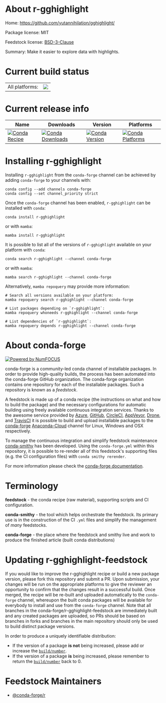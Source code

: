 About r-gghighlight
===================

Home: https://github.com/yutannihilation/gghighlight/

Package license: MIT

Feedstock license: [BSD-3-Clause](https://github.com/conda-forge/r-gghighlight-feedstock/blob/main/LICENSE.txt)

Summary: Make it easier to explore data with highlights.

Current build status
====================


<table><tr><td>All platforms:</td>
    <td>
      <a href="https://dev.azure.com/conda-forge/feedstock-builds/_build/latest?definitionId=3387&branchName=main">
        <img src="https://dev.azure.com/conda-forge/feedstock-builds/_apis/build/status/r-gghighlight-feedstock?branchName=main">
      </a>
    </td>
  </tr>
</table>

Current release info
====================

| Name | Downloads | Version | Platforms |
| --- | --- | --- | --- |
| [![Conda Recipe](https://img.shields.io/badge/recipe-r--gghighlight-green.svg)](https://anaconda.org/conda-forge/r-gghighlight) | [![Conda Downloads](https://img.shields.io/conda/dn/conda-forge/r-gghighlight.svg)](https://anaconda.org/conda-forge/r-gghighlight) | [![Conda Version](https://img.shields.io/conda/vn/conda-forge/r-gghighlight.svg)](https://anaconda.org/conda-forge/r-gghighlight) | [![Conda Platforms](https://img.shields.io/conda/pn/conda-forge/r-gghighlight.svg)](https://anaconda.org/conda-forge/r-gghighlight) |

Installing r-gghighlight
========================

Installing `r-gghighlight` from the `conda-forge` channel can be achieved by adding `conda-forge` to your channels with:

```
conda config --add channels conda-forge
conda config --set channel_priority strict
```

Once the `conda-forge` channel has been enabled, `r-gghighlight` can be installed with `conda`:

```
conda install r-gghighlight
```

or with `mamba`:

```
mamba install r-gghighlight
```

It is possible to list all of the versions of `r-gghighlight` available on your platform with `conda`:

```
conda search r-gghighlight --channel conda-forge
```

or with `mamba`:

```
mamba search r-gghighlight --channel conda-forge
```

Alternatively, `mamba repoquery` may provide more information:

```
# Search all versions available on your platform:
mamba repoquery search r-gghighlight --channel conda-forge

# List packages depending on `r-gghighlight`:
mamba repoquery whoneeds r-gghighlight --channel conda-forge

# List dependencies of `r-gghighlight`:
mamba repoquery depends r-gghighlight --channel conda-forge
```


About conda-forge
=================

[![Powered by
NumFOCUS](https://img.shields.io/badge/powered%20by-NumFOCUS-orange.svg?style=flat&colorA=E1523D&colorB=007D8A)](https://numfocus.org)

conda-forge is a community-led conda channel of installable packages.
In order to provide high-quality builds, the process has been automated into the
conda-forge GitHub organization. The conda-forge organization contains one repository
for each of the installable packages. Such a repository is known as a *feedstock*.

A feedstock is made up of a conda recipe (the instructions on what and how to build
the package) and the necessary configurations for automatic building using freely
available continuous integration services. Thanks to the awesome service provided by
[Azure](https://azure.microsoft.com/en-us/services/devops/), [GitHub](https://github.com/),
[CircleCI](https://circleci.com/), [AppVeyor](https://www.appveyor.com/),
[Drone](https://cloud.drone.io/welcome), and [TravisCI](https://travis-ci.com/)
it is possible to build and upload installable packages to the
[conda-forge](https://anaconda.org/conda-forge) [Anaconda-Cloud](https://anaconda.org/)
channel for Linux, Windows and OSX respectively.

To manage the continuous integration and simplify feedstock maintenance
[conda-smithy](https://github.com/conda-forge/conda-smithy) has been developed.
Using the ``conda-forge.yml`` within this repository, it is possible to re-render all of
this feedstock's supporting files (e.g. the CI configuration files) with ``conda smithy rerender``.

For more information please check the [conda-forge documentation](https://conda-forge.org/docs/).

Terminology
===========

**feedstock** - the conda recipe (raw material), supporting scripts and CI configuration.

**conda-smithy** - the tool which helps orchestrate the feedstock.
                   Its primary use is in the construction of the CI ``.yml`` files
                   and simplify the management of *many* feedstocks.

**conda-forge** - the place where the feedstock and smithy live and work to
                  produce the finished article (built conda distributions)


Updating r-gghighlight-feedstock
================================

If you would like to improve the r-gghighlight recipe or build a new
package version, please fork this repository and submit a PR. Upon submission,
your changes will be run on the appropriate platforms to give the reviewer an
opportunity to confirm that the changes result in a successful build. Once
merged, the recipe will be re-built and uploaded automatically to the
`conda-forge` channel, whereupon the built conda packages will be available for
everybody to install and use from the `conda-forge` channel.
Note that all branches in the conda-forge/r-gghighlight-feedstock are
immediately built and any created packages are uploaded, so PRs should be based
on branches in forks and branches in the main repository should only be used to
build distinct package versions.

In order to produce a uniquely identifiable distribution:
 * If the version of a package **is not** being increased, please add or increase
   the [``build/number``](https://docs.conda.io/projects/conda-build/en/latest/resources/define-metadata.html#build-number-and-string).
 * If the version of a package **is** being increased, please remember to return
   the [``build/number``](https://docs.conda.io/projects/conda-build/en/latest/resources/define-metadata.html#build-number-and-string)
   back to 0.

Feedstock Maintainers
=====================

* [@conda-forge/r](https://github.com/conda-forge/r/)

